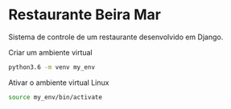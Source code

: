 # Restaurante Beira Mar
Sistema de controle de um restaurante desenvolvido em Django.


Criar um ambiente virtual
```bash
python3.6 -m venv my_env
```

Ativar o ambiente virtual Linux
```bash
source my_env/bin/activate
```


